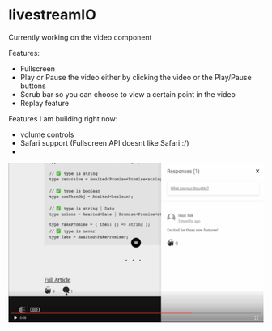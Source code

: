 # livestreamIO

Currently working on the video component

Features:
- Fullscreen
- Play or Pause the video either by clicking the video or the Play/Pause buttons
- Scrub bar so you can choose to view a certain point in the video
- Replay feature

Features I am building right now:
- volume controls
- Safari support (Fullscreen API doesnt like Safari :/)
- 

![](https://github.com/kvh8899/livestreamIO/blob/main/docs/fullscreen.png)

